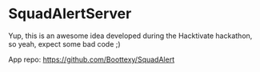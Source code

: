 # SquadAlertServer

Yup, this is an awesome idea developed during the Hacktivate hackathon, so yeah, expect some bad code ;)

App repo: https://github.com/Boottexy/SquadAlert
